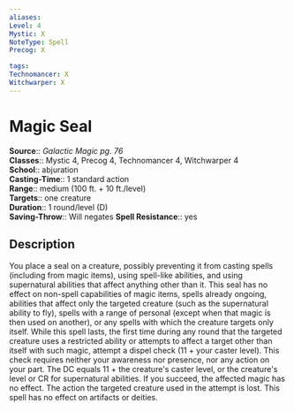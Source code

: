 ```yaml
---
aliases: 
Level: 4
Mystic: X
NoteType: Spell
Precog: X

tags: 
Technomancer: X
Witchwarper: X
---
```


# Magic Seal

**Source**:: _Galactic Magic pg. 76_  
**Classes**:: Mystic 4, Precog 4, Technomancer 4, Witchwarper 4  
**School**:: abjuration  
**Casting-Time**:: 1 standard action  
**Range**:: medium (100 ft. + 10 ft./level)  
**Targets**:: one creature  
**Duration**:: 1 round/level (D)  
**Saving-Throw**:: Will negates
**Spell Resistance**:: yes

## Description

You place a seal on a creature, possibly preventing it from casting spells (including from magic items), using spell-like abilities, and using supernatural abilities that affect anything other than it. This seal has no effect on non-spell capabilities of magic items, spells already ongoing, abilities that affect only the targeted creature (such as the supernatural ability to fly), spells with a range of personal (except when that magic is then used on another), or any spells with which the creature targets only itself. While this spell lasts, the first time during any round that the targeted creature uses a restricted ability or attempts to affect a target other than itself with such magic, attempt a dispel check (11 + your caster level). This check requires neither your awareness nor presence, nor any action on your part. The DC equals 11 + the creature's caster level, or the creature's level or CR for supernatural abilities. If you succeed, the affected magic has no effect. The action the targeted creature used in the attempt is lost. This spell has no effect on artifacts or deities.
